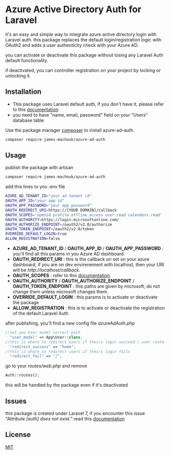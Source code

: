 # Azure Active Directory Auth for Laravel

it's an easy and simple way to integrate azure active directory login with Laravel auth. 
this package replaces the default login/registration logic with OAuth2 and adds a user authenticity check with your Azure AD.

you can activate or deactivate this package without losing any Laravel Auth default functionality.

if deactivated, you can controller registration on your project by locking or unlocking it.


## Installation
* This package uses Laravel default auth, if you don't have it, please refer to this [documentation](https://laravel.com/docs/7.x/authentication) 
* you need to have "name, email, password" field on your "Users" database table


Use the package manager [composer](https://getcomposer.org/doc/00-intro.md/) to install azure-ad-auth.

```bash
composer require james-machouk/azure-ad-auth
```

## Usage


publish the package with artisan
```bash
composer require james-machouk/azure-ad-auth
```

add this lines to you .env file
```bash
AZURE_AD_TENANT_ID="your ad tenant id"
OAUTH_APP_ID="your app id"
OAUTH_APP_PASSWORD="your app password"
OAUTH_REDIRECT_URI=https://[YOUR DOMAIN]/callback
OAUTH_SCOPES='openid profile offline_access user.read calendars.read'
OAUTH_AUTHORITY=https://login.microsoftonline.com/
OAUTH_AUTHORIZE_ENDPOINT=/oauth2/v2.0/authorize
OAUTH_TOKEN_ENDPOINT=/oauth2/v2.0/token
OVERRIDE_DEFAULT_LOGIN=true
ALLOW_REGISTRATION=false
```
+ **AZURE_AD_TENANT_ID** / **OAUTH_APP_ID** / **OAUTH_APP_PASSWORD** : you'll find all this params in you Azure AD dashboard.
+ **OAUTH_REDIRECT_URI** : this is the callback uri set on your azure dashboard, if you are on dev envirenement with localhost, then your URI will be *http://localhost/callback*.
+ **OAUTH_SCOPES** : refer to this [documentation](https://docs.microsoft.com/en-us/azure/active-directory/develop/v2-permissions-and-consent).
+ **OAUTH_AUTHORITY** / **OAUTH_AUTHORIZE_ENDPOINT** / **OAUTH_TOKEN_ENDPOINT** : this paths are given by microsoft, do not change them unless microsoft changes them.
+ **OVERRIDE_DEFAULT_LOGIN** : this params is to activate or deactivate the package
+ **ALLOW_REGISTRATION**  : this is to activate or deactivate the registration of the default Laravel Auth


after publishing, you'll find a new config file *azureAdAuth.php*
```php
//set you User model correct path
  "user_model" => App\User::class,
//this is where to redirect users if theirs login succeed ( user route name only )
  "redirect_success" => "home",
//this is where to redirect users if theirs login fails
  "redirect_fail" => "/",
```

go to your *routes/web.php* and remove 
```php
Auth::routes();
```
this will be handled by the package even if it's deactivated

## Issues
this package is created under Laravel 7,
if you encounter this issue *"Attribute [auth] does not exist."* read this [documentation](https://laravel.com/docs/7.x/upgrade#authentication-scaffolding)

## License
[MIT](https://choosealicense.com/licenses/mit/)
